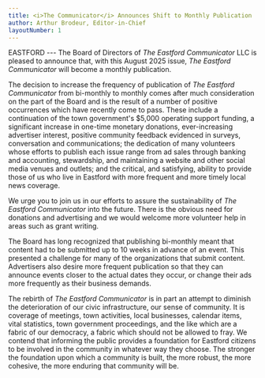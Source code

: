```yaml
---
title: <i>The Communicator</i> Announces Shift to Monthly Publication
author: Arthur Brodeur, Editor-in-Chief
layoutNumber: 1
---
```


EASTFORD --- The Board of Directors of *The Eastford Communicator* LLC
is pleased to announce that, with this August 2025 issue, *The Eastford
Communicator* will become a monthly publication.

The decision to increase the frequency of publication of *The Eastford
Communicator* from bi-monthly to monthly comes after much consideration
on the part of the Board and is the result of a number of positive
occurrences which have recently come to pass. These include a
continuation of the town government's $5,000 operating support funding,
a significant increase in one-time monetary donations, ever-increasing
advertiser interest, positive community feedback evidenced in surveys,
conversation and communications; the dedication of many volunteers whose
efforts to publish each issue range from ad sales through banking and
accounting, stewardship, and maintaining a website and other social
media venues and outlets; and the critical, and satisfying, ability to
provide those of us who live in Eastford with more frequent and more
timely local news coverage.

We urge you to join us in our efforts to assure the sustainability of
*The Eastford Communicator* into the future. There is the obvious need
for donations and advertising and we would welcome more volunteer help
in areas such as grant writing.

The Board has long recognized that publishing bi-monthly meant that
content had to be submitted up to 10 weeks in advance of an event. This
presented a challenge for many of the organizations that submit content.
Advertisers also desire more frequent publication so that they can
announce events closer to the actual dates they occur, or change their
ads more frequently as their business demands.

The rebirth of *The Eastford Communicator* is in part an attempt to
diminish the deterioration of our civic infrastructure, our sense of
community. It is coverage of meetings, town activities, local
businesses, calendar items, vital statistics, town government
proceedings, and the like which are a fabric of our democracy, a fabric
which should not be allowed to fray. We contend that informing the
public provides a foundation for Eastford citizens to be involved in the
community in whatever way they choose. The stronger the foundation upon
which a community is built, the more robust, the more cohesive, the more
enduring that community will be.
